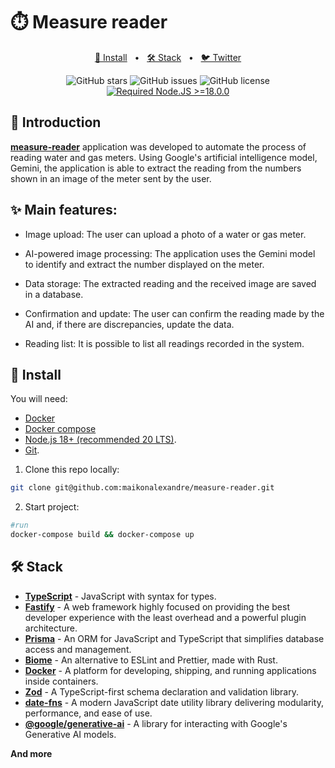 # ⏱️ Measure reader

<div align="center">
<p></p>

<a href="#-install">📌 Install</a>
<span>&nbsp;&nbsp;•&nbsp;&nbsp;</span>
<a href="#-stack">🛠️ Stack</a>
<span>&nbsp;&nbsp;•&nbsp;&nbsp;</span>
<a href="https://twitter.com/maikonalx">🐦 Twitter</a>

![GitHub stars](https://img.shields.io/github/stars/maikonalexandre/measure-reader)
![GitHub issues](https://img.shields.io/github/issues/maikonalexandre/measure-reader)
![GitHub license](https://img.shields.io/github/license/maikonalexandre/measure-reader)
[![Required Node.JS >=18.0.0](https://img.shields.io/static/v1?label=node&message=%20%3E=18.0.0&logo=node.js&color=3f893e)](https://nodejs.org/about/releases)

</div>

## 👋 Introduction

[**measure-reader**]() application was developed to automate the process of reading water and gas meters. Using Google's artificial intelligence model, Gemini, the application is able to extract the reading from the numbers shown in an image of the meter sent by the user.

## ✨ Main features:

- Image upload: The user can upload a photo of a water or gas meter.

- AI-powered image processing: The application uses the Gemini model to identify and extract the number displayed on the meter.

- Data storage: The extracted reading and the received image are saved in a database.

- Confirmation and update: The user can confirm the reading made by the AI ​​and, if there are discrepancies, update the data.

- Reading list: It is possible to list all readings recorded in the system.

## 📌 Install

You will need:

- [Docker](https://www.docker.com/)
- [Docker compose](https://docs.docker.com/compose/)
- [Node.js 18+ (recommended 20 LTS)](https://nodejs.org/en/).
- [Git](https://git-scm.com/).

1. Clone this repo locally:

```bash
git clone git@github.com:maikonalexandre/measure-reader.git
```

2. Start project:

```bash
#run
docker-compose build && docker-compose up
```

## 🛠️ Stack
- [**TypeScript**](https://www.typescriptlang.org/) - JavaScript with syntax for types.
- [**Fastify**](https://www.fastify.io/) - A web framework highly focused on providing the best developer experience with the least overhead and a powerful plugin architecture.
- [**Prisma**](https://www.prisma.io/) - An ORM for JavaScript and TypeScript that simplifies database access and management.
- [**Biome**](https://biomejs.dev/pt-br/) - An alternative to ESLint and Prettier, made with Rust.
- [**Docker**](https://www.docker.com/) - A platform for developing, shipping, and running applications inside containers.
- [**Zod**](https://zod.dev/) - A TypeScript-first schema declaration and validation library.
- [**date-fns**](https://date-fns.org/) - A modern JavaScript date utility library delivering modularity, performance, and ease of use.
- [**@google/generative-ai**](https://www.npmjs.com/package/@google/generative-ai) - A library for interacting with Google's Generative AI models.

**And more**




